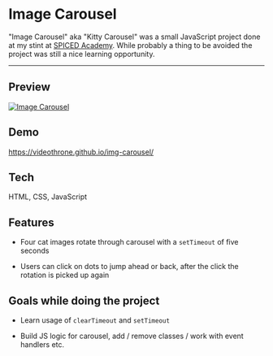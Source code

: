 # Image Carousel

"Image Carousel" aka "Kitty Carousel" was a small JavaScript project done at my stint at [SPICED Academy](https://www.spiced.academy/program/full-stack-web-development/). While probably a thing to be avoided the project was still a nice learning opportunity.

---

## Preview

[![Image Carousel](screenshot.happening)](https://videothrone.github.io/img-carousel/)

## Demo

https://videothrone.github.io/img-carousel/

## Tech

HTML, CSS, JavaScript

## Features

-   Four cat images rotate through carousel with a `setTimeout` of five seconds

-   Users can click on dots to jump ahead or back, after the click the rotation is picked up again

## Goals while doing the project

-   Learn usage of `clearTimeout` and `setTimeout`

-   Build JS logic for carousel, add / remove classes / work with event handlers etc.
